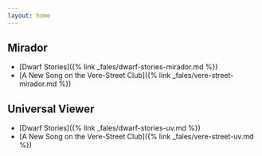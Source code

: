 ```yaml
---
layout: home
---
```


## Mirador
- [Dwarf Stories]({% link _fales/dwarf-stories-mirador.md %})
- [A New Song on the Vere-Street Club]({% link _fales/vere-street-mirador.md %})

## Universal Viewer
- [Dwarf Stories]({% link _fales/dwarf-stories-uv.md %})
- [A New Song on the Vere-Street Club]({% link _fales/vere-street-uv.md %})
